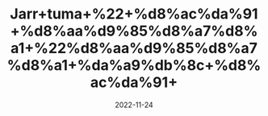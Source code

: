 ---
title: 'Jarr+tuma+%22+%d8%ac%da%91+%d8%aa%d9%85%d8%a7%d8%a1+%22%d8%aa%d9%85%d8%a7%d8%a1+%da%a9%db%8c+%d8%ac%da%91+'
date: '2022-11-24' 
metatag: '' 
inventory: '0' 
draft: false 
# meta description 
shortDescripton: ''
description: 'Herbs+%d8%ac%da%91%db%8c+%d8%a8%d9%88%d9%b9%db%8c'
longdescription: ''
tags: ''
brand: ''
subCategory: ''
unit: '10 gm-Pk'
sellCount: '0'
featured: False
# product Price
price: '30.0'
# Product Short Description
shortDescription: ''
productID: '88D9BAF2-4049-ED11-996A-005056B3A416'
type: 'products'
category: 'Herbs+%d8%ac%da%91%db%8c+%d8%a8%d9%88%d9%b9%db%8c' 
thumnailproduct: 'https://eraconnect.blob.core.windows.net/product-images/aminsaddiquidawakhana/6de6f85c-8740-4ded-8266-32c0de44e10d.webp' 
images:
  - image: 'https://eraconnect.blob.core.windows.net/product-images/aminsaddiquidawakhana/6de6f85c-8740-4ded-8266-32c0de44e10d.webp'  
Variants:
---